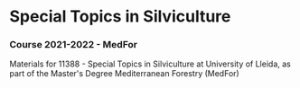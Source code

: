 # Special Topics in Silviculture
### Course 2021-2022 - MedFor


Materials for 11388 - Special Topics in Silviculture at University of Lleida, as part of the Master's Degree Mediterranean Forestry (MedFor)
